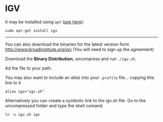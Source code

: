 IGV
====

It may be installed using `apt` ([see here](http://www.broadinstitute.org/igv/node/152)):

    sudo apt-get install igv

----

You can also download the binaries for the latest version form 
<http://www.broadinstitute.org/igv> 
(You will need to sign up the agreement)

Download the __Binary Distribution__, uncompress and run `./igv.sh`.

Ad the file to your path.

You may also want to include an _alias_ into your `.profile` file... copying this line to it

    alias igv="igv.sh"

Alternatively you can create a symbolic link to the igv.sh file. 
Go to the uncompressed folder and type the shell comand: 

    ln -s igv.sh igv
